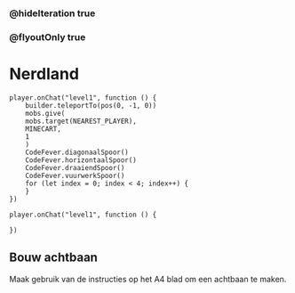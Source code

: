 ### @hideIteration true
### @flyoutOnly true

# Nerdland
```blocks
player.onChat("level1", function () {
    builder.teleportTo(pos(0, -1, 0))
    mobs.give(
    mobs.target(NEAREST_PLAYER),
    MINECART,
    1
    )
    CodeFever.diagonaalSpoor()
    CodeFever.horizontaalSpoor()
    CodeFever.draaiendSpoor()
    CodeFever.vuurwerkSpoor()
    for (let index = 0; index < 4; index++) {
    }
})
```

```template
player.onChat("level1", function () {
	
})
```

## Bouw achtbaan

Maak gebruik van de instructies op het A4 blad om een achtbaan te maken.